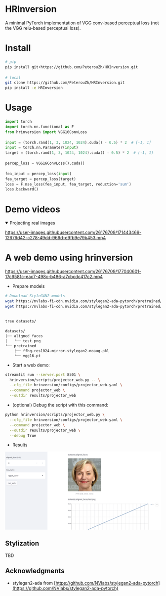 # HRInversion

A minimal PyTorch implementation of VGG conv-based perceptual loss (not the VGG relu-based perceptual loss). 

# Install

```bash
# pip
pip install git+https://github.com/PeterouZh/HRInversion.git

# local
git clone https://github.com/PeterouZh/HRInversion.git
pip install -e HRInversion

```

# Usage

```python
import torch
import torch.nn.functional as F
from hrinversion import VGG16ConvLoss

input = (torch.rand(1, 3, 1024, 1024).cuda() - 0.5) * 2  # [-1, 1]
input = torch.nn.Parameter(input)
target = (torch.rand(1, 3, 1024, 1024).cuda() - 0.5) * 2  # [-1, 1]

percep_loss = VGG16ConvLoss().cuda()

fea_input = percep_loss(input)
fea_target = percep_loss(target)
loss = F.mse_loss(fea_input, fea_target, reduction='sum')
loss.backward()

```


# Demo videos

<details open>
<summary>
  Projecting real images
</summary>
  
https://user-images.githubusercontent.com/26176709/171443469-12676d42-c278-49dd-969d-e9fb9e79b453.mp4
</details>



# A web demo using hrinversion

https://user-images.githubusercontent.com/26176709/177040601-17c9581c-eac7-498c-b486-a7cbcdc417c2.mp4

- Prepare models
```bash
# Download StyleGAN2 models
wget https://nvlabs-fi-cdn.nvidia.com/stylegan2-ada-pytorch/pretrained/transfer-learning-source-nets/ffhq-res1024-mirror-stylegan2-noaug.pkl -P datasets/pretrained/
wget https://nvlabs-fi-cdn.nvidia.com/stylegan2-ada-pytorch/pretrained/metrics/vgg16.pt -P datasets/pretrained/
  
```
```text
tree datasets/

datasets/
├── aligned_faces
│   └── test.png
└── pretrained
    ├── ffhq-res1024-mirror-stylegan2-noaug.pkl
    └── vgg16.pt
```

- Start a web demo:
```bash
streamlit run --server.port 8501 \
  hrinversion/scripts/projector_web.py -- \
  --cfg_file hrinversion/configs/projector_web.yaml \
  --command projector_web \
  --outdir results/projector_web

```

- (optional) Debug the script with this command:
```bash
python hrinversion/scripts/projector_web.py \
  --cfg_file hrinversion/configs/projector_web.yaml \
  --command projector_web \
  --outdir results/projector_web \
  --debug True

```

- Results

<img src=".github/screen.png" width="600">


## Stylization

TBD

## Acknowledgments

- stylegan2-ada from [https://github.com/NVlabs/stylegan2-ada-pytorch](https://github.com/NVlabs/stylegan2-ada-pytorch)





